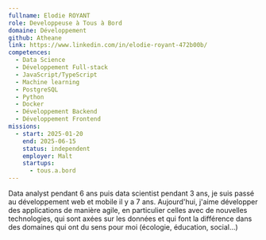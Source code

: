 ```yaml
---
fullname: Elodie ROYANT
role: Developpeuse à Tous à Bord
domaine: Développement
github: Atheane
link: https://www.linkedin.com/in/elodie-royant-472b00b/
competences:
  - Data Science
  - Développement Full-stack
  - JavaScript/TypeScript
  - Machine learning
  - PostgreSQL
  - Python
  - Docker
  - Développement Backend
  - Développement Frontend
missions:
  - start: 2025-01-20
    end: 2025-06-15
    status: independent
    employer: Malt
    startups:
      - tous.a.bord
---
```

Data analyst pendant 6 ans puis data scientist pendant 3 ans, je suis passé au développement web et mobile il y a 7 ans. Aujourd'hui, j'aime développer des applications de manière agile, en particulier celles avec de nouvelles technologies, qui sont axées sur les données et qui font la différence dans des domaines qui ont du sens pour moi (écologie, éducation, social...)